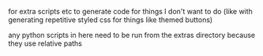 for extra scripts etc to generate code for things I don't want to do (like with generating repetitive styled css for
things like themed buttons)

any python scripts in here need to be run from the extras directory because they use relative paths
